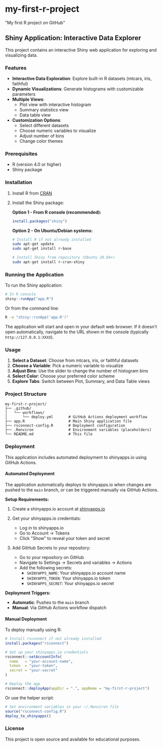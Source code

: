 # my-first-r-project
"My first R project on GitHub"

## Shiny Application: Interactive Data Explorer

This project contains an interactive Shiny web application for exploring and visualizing data.

### Features

- **Interactive Data Exploration**: Explore built-in R datasets (mtcars, iris, faithful)
- **Dynamic Visualizations**: Generate histograms with customizable parameters
- **Multiple Views**: 
  - Plot view with interactive histogram
  - Summary statistics view
  - Data table view
- **Customization Options**:
  - Select different datasets
  - Choose numeric variables to visualize
  - Adjust number of bins
  - Change color themes

### Prerequisites

- R (version 4.0 or higher)
- Shiny package

### Installation

1. Install R from [CRAN](https://cran.r-project.org/)

2. Install the Shiny package:
   
   **Option 1 - From R console (recommended):**
   ```r
   install.packages("shiny")
   ```

   **Option 2 - On Ubuntu/Debian systems:**
   ```bash
   # Install R if not already installed
   sudo apt-get update
   sudo apt-get install r-base
   
   # Install Shiny from repository (Ubuntu 20.04+)
   sudo apt-get install r-cran-shiny
   ```

### Running the Application

To run the Shiny application:

```r
# In R console
shiny::runApp("app.R")
```

Or from the command line:
```bash
R -e "shiny::runApp('app.R')"
```

The application will start and open in your default web browser. If it doesn't open automatically, navigate to the URL shown in the console (typically `http://127.0.0.1:XXXX`).

### Usage

1. **Select a Dataset**: Choose from mtcars, iris, or faithful datasets
2. **Choose a Variable**: Pick a numeric variable to visualize
3. **Adjust Bins**: Use the slider to change the number of histogram bins
4. **Select Color**: Choose your preferred color scheme
5. **Explore Tabs**: Switch between Plot, Summary, and Data Table views

### Project Structure

```
my-first-r-project/
├── .github/
│   └── workflows/
│       └── deploy.yml       # GitHub Actions deployment workflow
├── app.R                    # Main Shiny application file
├── rsconnect-config.R       # Deployment configuration
├── .Renviron                # Environment variables (placeholders)
└── README.md                # This file
```

### Deployment

This application includes automated deployment to shinyapps.io using GitHub Actions.

#### Automated Deployment

The application automatically deploys to shinyapps.io when changes are pushed to the `main` branch, or can be triggered manually via GitHub Actions.

**Setup Requirements:**

1. Create a shinyapps.io account at [shinyapps.io](https://www.shinyapps.io/)

2. Get your shinyapps.io credentials:
   - Log in to shinyapps.io
   - Go to Account → Tokens
   - Click "Show" to reveal your token and secret

3. Add GitHub Secrets to your repository:
   - Go to your repository on GitHub
   - Navigate to Settings → Secrets and variables → Actions
   - Add the following secrets:
     - `SHINYAPPS_NAME`: Your shinyapps.io account name
     - `SHINYAPPS_TOKEN`: Your shinyapps.io token
     - `SHINYAPPS_SECRET`: Your shinyapps.io secret

**Deployment Triggers:**

- **Automatic**: Pushes to the `main` branch
- **Manual**: Via GitHub Actions workflow dispatch

#### Manual Deployment

To deploy manually using R:

```r
# Install rsconnect if not already installed
install.packages("rsconnect")

# Set up your shinyapps.io credentials
rsconnect::setAccountInfo(
  name   = "your-account-name",
  token  = "your-token",
  secret = "your-secret"
)

# Deploy the app
rsconnect::deployApp(appDir = ".", appName = "my-first-r-project")
```

Or use the helper script:

```r
# Set environment variables in your ~/.Renviron file
source("rsconnect-config.R")
deploy_to_shinyapps()
```

### License

This project is open source and available for educational purposes.
